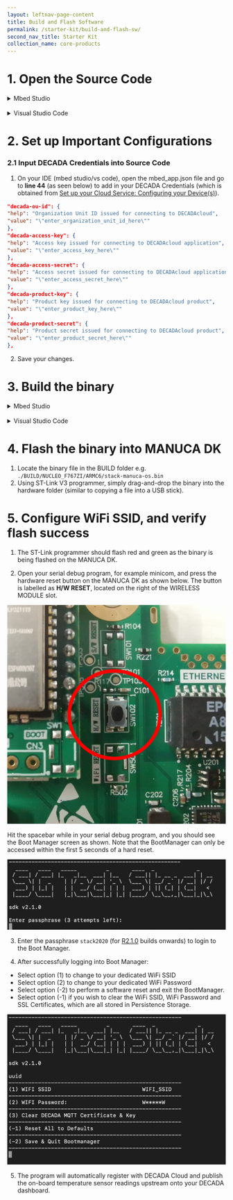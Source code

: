 ```yaml
---
layout: leftnav-page-content
title: Build and Flash Software
permalink: /starter-kit/build-and-flash-sw/
second_nav_title: Starter Kit
collection_name: core-products
---
```


# 1. Open the Source Code

<details>
  <summary>Mbed Studio</summary>

1. Open Mbed Studio and login using your Mbed account
2. Go to File → Open Workspace → \<workspace_directory> (the workspace you have created in [Set up your Software Environment: Pulling the MANUCA OS into your IDE](/starter-kit/set-up-your-software-env/#Workspace))
3. On the top left, select **stack-manuca-os** as the Active program
</details>

<br>
<details>
  <summary>Visual Studio Code</summary>

1. In VS Code, go to File → Open Workspace... → \<workspace_directory> (the workspace you have created in [Set up your Software Environment: Pulling the MANUCA OS into your IDE](/starter-kit/set-up-your-software-env/#Workspace))
</details>

# 2. Set up Important Configurations

### 2.1 Input DECADA Credentials into Source Code

1. On your IDE (mbed studio/vs code), open the mbed_app.json file and go to **line 44** (as seen below) to add in your DECADA Credentials (which is obtained from [Set up your Cloud Service: Configuring your Device(s)](/starter-kit/set-up-your-cloud-service/#DecadaCredentials)).

```json
"decada-ou-id": {
"help": "Organization Unit ID issued for connecting to DECADAcloud",
"value": "\"enter_organization_unit_id_here\""
},
"decada-access-key": {
"help": "Access key issued for connecting to DECADAcloud application",
"value": "\"enter_access_key_here\""
},
"decada-access-secret": {
"help": "Access secret issued for connecting to DECADAcloud application",
"value": "\"enter_access_secret_here\""
},
"decada-product-key": {
"help": "Product key issued for connecting to DECADAcloud product",
"value": "\"enter_product_key_here\""
},
"decada-product-secret": {
"help": "Product secret issued for connecting to DECADAcloud product",
"value": "\"enter_product_secret_here\""
},
```

2. Save your changes.

# 3. Build the binary

<details>
  <summary>Mbed Studio</summary>

1. In Mbed Studio, ensure target is set to **NUCLEO-F767ZI (NUCLEO_F767ZI)**
2. We use C++11 as the standard for software development. Under Build profile, select **Import custom profiles**.  
   Go to stack-manuca-os > tools > profile then select **mbedstudio_debug.json**.  
   The screenshot below shows how it looks like on Windows OS.
   ![mbed-studio](/images/manuca/build-and-flash/mbed_studio_setup_1.png)

On mbed studio, select the **mbedstudio_debug.json** build profile. There will be a tick beside the selected profile.
![mbed-studio](/images/manuca/build-and-flash/mbed_studio_setup_2.png)

3. Click on the blue hammer icon on the left to build the source code.  
   ![mbed-studio](/images/manuca/build-and-flash/mbed_studio_setup_3.png)

If your build is successful, you should see the line `Image: BUILD/NUCLEO_F767ZI/ARMC6/stack-manuca-os.bin`, where the binary image is located.
![mbed-studio](/images/manuca/build-and-flash/mbed_studio_setup_4.png)

</details>

<br>
<details>
  <summary>Visual Studio Code</summary>

2. In VS Code's terminal (or your regular terminal) enter the following line to compile:

```bash
mbed compile --target NUCLEO_F767ZI --toolchain GCC_ARM --profile ./tools/profiles/tiny_debug.json
```

![vscode](/images/manuca/build-and-flash/vscode_setup_1.png)

If your build was successful, you should see something similar to the screenshot below:
![vscode](/images/manuca/build-and-flash/vscode_setup_2.png)
The binary image will be located in `./BUILD/NUCLEO_F767ZI/GCC_ARM-TINY_DEBUG/stack-manuca-os.bin`

</details>

# 4. Flash the binary into MANUCA DK

1. Locate the binary file in the BUILD folder e.g. `./BUILD/NUCLEO_F767ZI/ARMC6/stack-manuca-os.bin`
2. Using ST-Link V3 programmer, simply drag-and-drop the binary into the hardware folder (similar to copying a file into a USB stick).

# 5. Configure WiFi SSID, and verify flash success

1. The ST-Link programmer should flash red and green as the binary is being flashed on the MANUCA DK.

2. Open your serial debug program, for example minicom, and press the hardware reset button on the MANUCA DK as shown below. The button is labelled as **H/W RESET**, located on the right of the WIRELESS MODULE slot.

<img class="small" src="/images/manuca/build-and-flash/hardware_reset_button.jpg" alt="hardware-reset">

Hit the spacebar while in your serial debug program, and you should see the Boot Manager screen as shown. Note that the BootManager can only be accessed within the first 5 seconds of a hard reset.

![boot](/images/manuca/build-and-flash/flash_success.png)

3. Enter the passphrase `stack2020` (for [R2.1.0](https://github.com/GovTechSIOT/stack-manuca-os/releases/tag/R2.1.0) builds onwards) to login to the Boot Manager.

4. After successfully logging into Boot Manager:

- Select option (1) to change to your dedicated WiFi SSID
- Select option (2) to change to your dedicated WiFi Password
- Select option (-2) to perform a software reset and exit the BootManager.
- Select option (-1) if you wish to clear the WiFi SSID, WiFi Password and SSL Certificates, which are all stored in Persistence Storage.

![wifi](/images/manuca/build-and-flash/bootmanager_changewifi.png)

5. The program will automatically register with DECADA Cloud and publish the on-board temperature sensor readings upstream onto your DECADA dashboard.
